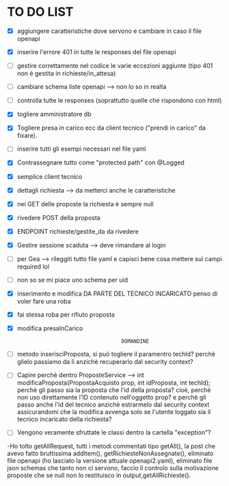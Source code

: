 # TO DO LIST
- [x] aggiungere caratteristiche dove servono e cambiare in caso il file openapi
- [x] inserire l'errore 401 in tutte le responses del file openapi
- [ ] gestire correttamente nel codice le varie eccezioni aggiunte (tipo 401 non è gestita in  richieste/in_attesa)
- [ ] cambiare schema liste openapi --> non lo so in realta
- [ ] controlla tutte le responses (soprattutto quelle che rispondono con html)
- [x] togliere amministratore db 
- [x] Togliere presa in carico ecc da client tecnico ("prendi in carico" da fixare).
- [ ] inserire tutti gli esempi necessari nel file yaml
- [x] Contrassegnare tutto come "protected path" con @Logged
- [x] semplice client tecnico
- [x] dettagli richiesta --> da metterci anche le caratteristiche
- [x] nei GET delle proposte la richiesta è sempre null
- [x] rivedere POST della proposta
- [x] ENDPOINT richieste/gestite_da da rivedere
- [x] Gestire sessione scaduta --> deve rimandare al login
- [ ] per Gea --> rileggiti tutto file yaml e capisci bene cosa mettere sui campi required lol
- [ ] non so se mi piace uno schema per uid
- [x] inserimento e modifica DA PARTE DEL TECNICO INCARICATO penso di voler fare una roba
- [x] fai stessa roba per rifiuto proposta
- [x] modifica presaInCarico

                                        DOMANDINE

- [ ] metodo inserisciProposta, si può togliere il paramentro techId? perchè glielo passiamo da lì anzichè recuperarlo dal security context?

- [ ] Capire perchè dentro ProposteService --> int modificaProposta(PropostaAcquisto prop, int idProposta, int techId); perchè gli passo sia la proposta che l'id della proposta? cioè, perchè non uso direttamente l'ID contenuto nell'oggetto prop? e perchè gli passo anche l'id del tecnico anzichè estrarmelo dal security context assicurandomi che la modifica avvenga solo se l'utente loggato sia il tecnico incaricato della richiesta?

- [ ] Vengono veramente sfruttate le classi dentro la cartella "exception"?

-Ho tolto getAllRequest, tutti i metodi commentati tipo getAll(), la post che avevo fatto bruttissima addItem(), getRichiesteNonAssegnate(), eliminato file openapi (ho lasciato la versione attuale openapi2.yaml), eliminato file json schemas che tanto non ci servono, faccio il controlo sulla motivazione proposte che se null non lo restituisco in output,getAllRichieste().

